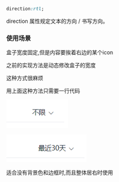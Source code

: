 ```css
direction:rtl;
```

direction 属性规定文本的方向 / 书写方向。

### 使用场景

盒子宽度固定,但是内容要挨着右边的某个icon

之前的实现方法是动态修改盒子的宽度

这种方式很麻烦

用上面这种方法只需要一行代码

![image-20230129181213873](image/image-20230129181213873.png)

![image-20230129181223828](image/image-20230129181223828.png)

适合没有背景色和边框时,而且整体居右时使用

